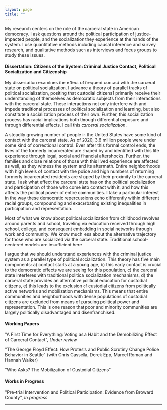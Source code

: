```yaml
---
layout: page
title: ""
---
```


My research centers on the role of the carceral state in American democracy. I ask questions around the political participation of justice-impacted people, and the socialization they experience at the hands of the system. I use quantitative methods including causal inference and survey research, and qualitative methods such as interviews and focus groups to study these issues.

#### Dissertation: Citizens of the System: Criminal Justice Contact, Political Socialization and Citizenship

My dissertation examines the effect of frequent contact with the carceral state on political socialization. I advance a theory of parallel tracks of political socialization, positing that custodial citizens1 primarily receive their understanding of themselves as democratic subjects from their interactions with the carceral state. These interactions not only interfere with and impede traditional processes of political socialization and learning, but also constitute a socialization process of their own. Further, this socialization process has racial implications both through differential exposure and through differential effects. I call this *carceral socialization*.

A steadily growing number of people in the United States have some kind of contact with the carceral state. As of 2020, 3.6 million people were under some kind of correctional control. Even after this formal control ends, the lives of the formerly incarcerated are shaped by and identified with this life experience through legal, social and financial aftershocks. Further, the families and close relations of those with this lived experience are affected as well, as they witness the system and its aftermath. Entire neighborhoods with high levels of contact with the police and high numbers of returning formerly incarcerated residents are shaped by their proximity to the carceral state. I ask what effect the carceral state has on the political socialization and participation of those who come into contact with it, and how this affects the political power of entire communities. I take a particular interest in the way these democratic repercussions echo differently within different racial groups, compounding and exacerbating existing inequalities in participation and representation.

Most of what we know about political socialization from childhood revolves around parents and school, traveling via education received through high school, college, and consequent embedding in social networks through work and community. We know much less about the alternative trajectory for those who are socialized via the carceral state. Traditional school-centered models are insufficient here.

I argue that we should understand experiences with the criminal justice system as a parallel type of political socialization. This theory has five main components: a) contact starts at a young age, b) this early contact is crucial to the democratic effects we are seeing for this population, c) the carceral state interferes with traditional political socialization mechanisms, d) the carceral state provides an alternative political education for custodial citizens, e) this leads to the exclusion of custodial citizens from politically active networks and mobilization mechanisms. This means that entire communities and neighborhoods with dense populations of custodial citizens are excluded from means of pursuing political power and representation. This is one reason that poor and minority communities are largely politically disadvantaged and disenfranchised.

#### Working Papers

"A First Time for Everything: Voting as a Habit and the Demobilizing Effect of Carceral Contact", *Under review*

"The George Floyd Effect: How Protests and Public Scrutiny Change Police Behavior in Seattle" (with Chris Cassella, Derek Epp, Marcel Roman and Hannah Walker)

"Who Asks? The Mobilization of Custodial Citizens"

#### Works in Progress

"Pre-trial Intervention and Political Participation: Evidence from Broward County", *In progress*

---

